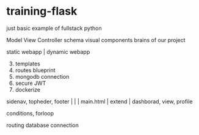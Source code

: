 # training-flask

just basic example of fullstack python

Model View Controller
schema visual components brains of our project

static webapp | dynamic webapp

<!-- 1. basic boiler plate code -->
<!-- 2. hello world program -->

3. templates
4. routes blueprint
5. mongodb connection
6. secure JWT
7. dockerize
<!-- Deepak is here -->

sidenav, topheder, footer
| | |
main.html
|
extend
|
dashborad, view, profile

conditions, forloop

routing
database connection
